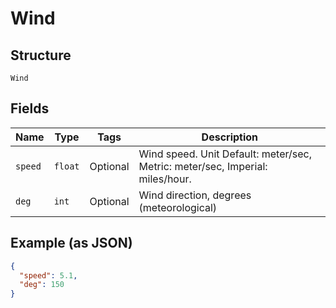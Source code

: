 
# Wind

## Structure

`Wind`

## Fields

| Name | Type | Tags | Description |
|  --- | --- | --- | --- |
| `speed` | `float` | Optional | Wind speed. Unit Default: meter/sec, Metric: meter/sec, Imperial: miles/hour. |
| `deg` | `int` | Optional | Wind direction, degrees (meteorological) |

## Example (as JSON)

```json
{
  "speed": 5.1,
  "deg": 150
}
```

